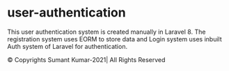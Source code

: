 # user-authentication

This user authentication system is created manually in Laravel 8. The registration system uses EORM to store data and Login system uses inbuilt Auth system of Laravel for authentication.

© Copyrights Sumant Kumar-2021| All Rights Reserved
